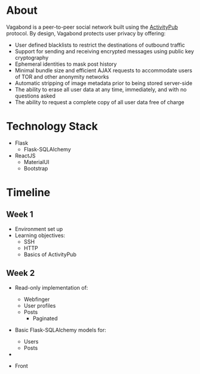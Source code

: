 # About

Vagabond is a peer-to-peer social network built using the [ActivityPub](https://www.w3.org/TR/2018/REC-activitypub-20180123/) protocol. By design, Vagabond protects user privacy by offering:
* User defined blacklists to restrict the destinations of outbound traffic
* Support for sending and receiving encrypted messages using public key cryptography
* Ephemeral identities to mask post history
* Minimal bundle size and efficient AJAX requests to accommodate users of TOR and other anonymity networks
* Automatic stripping of image metadata prior to being stored server-side
* The ability to erase all user data at any time, immediately, and with no questions asked
* The ability to request a complete copy of all user data free of charge

# Technology Stack

* Flask
	* Flask-SQLAlchemy
* ReactJS
	* MaterialUI
	* Bootstrap

# Timeline

## Week 1

* Environment set up
* Learning objectives:
	* SSH
	* HTTP
	* Basics of ActivityPub

## Week 2

* Read-only implementation of:
	* Webfinger
	* User profiles
	* Posts
		* Paginated
* Basic Flask-SQLAlchemy models for:
	* Users
	* Posts
* 

* Front
